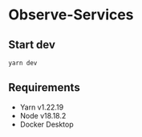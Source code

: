 # Observe-Services

## Start dev

`yarn dev`

## Requirements

- Yarn v1.22.19
- Node v18.18.2
- Docker Desktop

